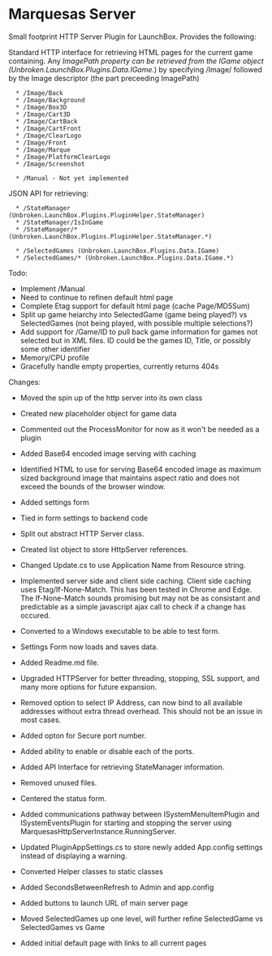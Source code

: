 # Marquesas Server
Small footprint HTTP Server Plugin for LaunchBox. Provides the following:

   Standard HTTP interface for retrieving HTML pages for the current game containing.
   Any *ImagePath property can be retrieved from the IGame object (Unbroken.LaunchBox.Plugins.Data.IGame.*)
   by specifying /Image/ followed by the Image descriptor (the part preceeding ImagePath)

   	  * /Image/Back
      * /Image/Background
      * /Image/Box3D
      * /Image/Cart3D
      * /Image/CartBack
      * /Image/CartFront
      * /Image/ClearLogo
      * /Image/Front
      * /Image/Marque
      * /Image/PlatformClearLogo
      * /Image/Screenshot

	  * /Manual - Not yet implemented 

   JSON API for retrieving:

      * /StateManager (Unbroken.LaunchBox.Plugins.PluginHelper.StateManager)
	  * /StateManager/IsInGame
	  * /StateManager/* (Unbroken.LaunchBox.Plugins.PluginHelper.StateManager.*)

	  * /SelectedGames (Unbroken.LaunchBox.Plugins.Data.IGame)
	  * /SelectedGames/* (Unbroken.LaunchBox.Plugins.Data.IGame.*)
	  


Todo:
* Implement /Manual
* Need to continue to refinen default html page
* Complete Etag support for default html page (cache Page/MD5Sum)
* Split up game heiarchy into SelectedGame (game being played?) vs SelectedGames (not being played, with possible multiple selections?)
* Add support for /Game/ID to pull back game information for games not selected but in XML files.
  ID could be the games ID, Title, or possibly some other identifier
* Memory/CPU profile
* Gracefully handle empty properties, currently returns 404s

Changes:
* Moved the spin up of the http server into its own class
* Created new placeholder object for game data
* Commented out the ProcessMonitor for now as it won't be needed as a plugin
* Added Base64 encoded image serving with caching
* Identified HTML to use for serving Base64 encoded image as maximum sized
  background image that maintains aspect ratio and does not exceed the
  bounds of the browser window.

* Added settings form

* Tied in form settings to backend code
* Split out abstract HTTP Server class.
* Created list object to store HttpServer references.
* Changed Update.cs to use Application Name from Resource string.

* Implemented server side and client side caching. Client side caching uses 
  Etag/If-None-Match. This has been tested in Chrome and Edge. The If-None-Match
  sounds promising but may not be as consistant and predictable as a simple 
  javascript ajax call to check if a change has occured.
* Converted to a Windows executable to be able to test form.
* Settings Form now loads and saves data.
* Added Readme.md file.

* Upgraded HTTPServer for better threading, stopping, SSL support, and many more options for future expansion.
* Removed option to select IP Address, can now bind to all available addresses without extra thread overhead.
  This should not be an issue in most cases.
* Added opton for Secure port number.
* Added ability to enable or disable each of the ports.

* Added API Interface for retrieving StateManager information.
* Removed unused files.
* Centered the status form.
* Added communications pathway between ISystemMenuItemPlugin and ISystemEventsPlugin for starting and 
  stopping the server using MarquesasHttpServerInstance.RunningServer.
* Updated PluginAppSettings.cs to store newly added App.config settings instead of displaying a warning.

* Converted Helper classes to static classes
* Added SecondsBetweenRefresh to Admin and app.config
* Added buttons to launch URL of main server page
* Moved SelectedGames up one level, will further refine SelectedGame vs SelectedGames vs Game
* Added initial default page with links to all current pages
